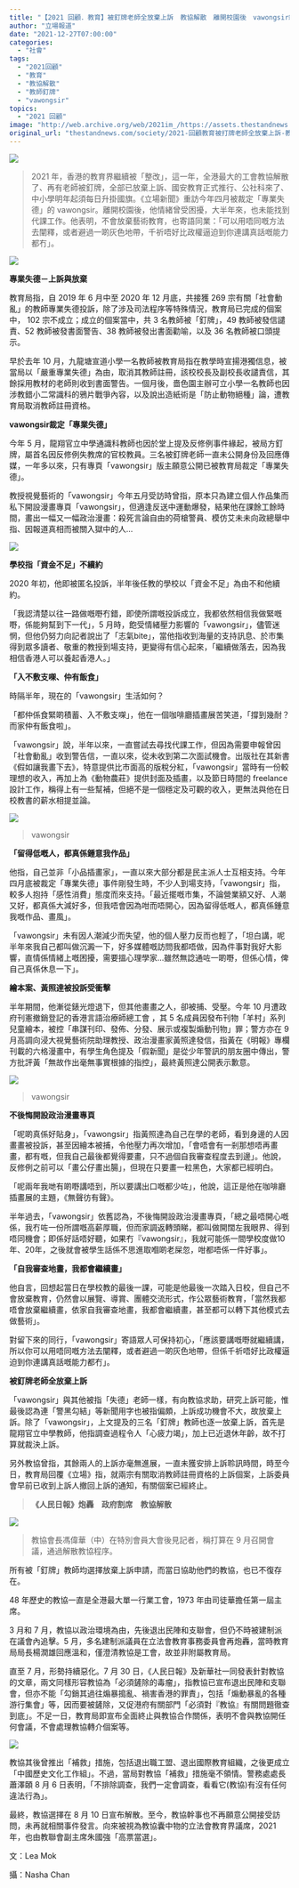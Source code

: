 ```yaml
---
title: "【2021 回顧．教育】被釘牌老師全放棄上訴　教協解散　離開校園後　vawongsir繼續畫下去"
author: "立場報道"
date: "2021-12-27T07:00:00"
categories:
  - "社會"
tags:
  - "2021回顧"
  - "教育"
  - "教協解散"
  - "教師釘牌"
  - "vawongsir"
topics:
  - "2021 回顧"
image: "http://web.archive.org/web/2021im_/https://assets.thestandnews.com/media/photos/va-18.png"
original_url: "thestandnews.com/society/2021-回顧教育被打牌老師全放棄上訴-教協解散-離開校園後vawongsir繼續畫下去"
---
```

![](http://web.archive.org/web/2021im_/https://assets.thestandnews.com/media/photos/va-18.png)

> 2021 年，香港的教育界繼續被「整改」，這一年，全港最大的工會教協解散了、再有老師被釘牌，全部已放棄上訴、國安教育正式推行、公社科來了、中小學明年起須每日升掛國旗。《立場新聞》重訪今年四月被裁定「專業失德」的 vawongsir。離開校園後，他情緒曾受困擾，大半年來，也未能找到代課工作。他表明，不會放棄藝術教育，也寄語同業：「可以用唔同嘅方法去闡釋，或者避過一啲灰色地帶，千祈唔好比政權逼迫到你連講真話嘅能力都冇」。

![](http://web.archive.org/web/2021im_/https://assets.thestandnews.com/media/photos/2021-edu-01.png)

**專業失德－上訴與放棄**

教育局指，自 2019 年 6 月中至 2020 年 12 月底，共接獲 269 宗有關「社會動亂」的教師專業失德投訴，除了涉及司法程序等特殊情況，教育局已完成的個案中， 102 宗不成立；成立的個案當中，共 3 名教師被「釘牌」，49 教師被發信譴責、52 教師被發書面警告、38 教師被發出書面勸喻，以及 36 名教師被口頭提示。

早於去年 10 月，九龍塘宣道小學一名教師被教育局指在教學時宣揚港獨信息，被當局以「嚴重專業失德」為由，取消其教師註冊，該校校長及副校長收譴責信，其餘採用教材的老師則收到書面警告。一個月後，嗇色園主辦可立小學一名教師也因涉教錯小二常識科的鴉片戰爭內容，以及說出造紙術是「防止動物絕種」論，遭教育局取消教師註冊資格。

**vawongsir裁定「專業失德」**

今年 5 月，龍翔官立中學通識科教師也因於堂上提及反修例事件緣起，被局方釘牌，屬首名因反修例失教席的官校教員。三名被釘牌老師一直未公開身份及回應傳媒，一年多以來，只有專頁「vawongsir」版主願意公開已被教育局裁定「專業失德」。

教授視覺藝術的「vawongsir」今年五月受訪時曾指，原本只為建立個人作品集而私下開設漫畫專頁「vawongsir」，但適逢反送中運動爆發，結果他在課餘工餘時間，畫出一幅又一幅政治漫畫：殺死言論自由的荷槍警員、模仿艾未未向政總舉中指、因報道真相而被關入獄中的人...

![](http://web.archive.org/web/2021im_/https://assets.thestandnews.com/media/photos/va.jpg)

**學校指「資金不足」不續約**

2020 年初，他即被匿名投訴，半年後任教的學校以「資金不足」為由不和他續約。

「我認清楚以往一路做嘅嘢冇錯，即使所謂嘅投訴成立，我都依然相信我做緊嘅嘢，係能夠幫到下一代」，5 月時，飽受情緒壓力影響的「vawongsir」，儘管迷惘，但他仍努力向記者說出了「志氣bite」，當他指收到海量的支持訊息、於市集得到眾多讀者、敬重的教授到場支持，更變得有信心起來，「繼續做落去，因為我相信香港人可以養起香港人。」

**「入不敷支㗎、仲有飯食」**

時隔半年，現在的「vawongsir」生活如何？

「都仲係食緊啲積蓄、入不敷支㗎」，他在一個咖啡廳插畫展苦笑道，「撐到幾耐？而家仲有飯食啦」。

「vawongsir」說，半年以來，一直嘗試去尋找代課工作，但因為需要申報曾因「社會動亂」收到警告信，一直以來，從未收到第二次面試機會。出版社在其新書《假如讓我畫下去》，特意提供比市面高的版稅分紅，「vawongsir」當時有一份較理想的收入，再加上為《動物農莊》提供封面及插畫，以及節日時間的 freelance 設計工作，稱得上有一些幫補，但絕不是一個穩定及可觀的收入，更無法與他在日校教書的薪水相提並論。

![](http://web.archive.org/web/2021im_/https://assets.thestandnews.com/media/photos/va1.jpg)
> vawongsir

**「留得低嘅人，都真係鍾意我作品」**

他指，自己並非「小品插畫家」，一直以來大部分都是民主派人士互相支持。今年四月底被裁定「專業失德」事件剛發生時，不少人到場支持，「vawongsir」指，較多人抱持「感性消費」態度而來支持。「最近擺嘅市集，不論營業額又好、人潮又好，都真係大減好多，但我唔會因為咁而唔開心，因為留得低嘅人，都真係鍾意我嘅作品、畫風」。

「vawongsir」未有因人潮減少而失望，他的個人壓力反而也輕了，「坦白講，呢半年來我自己都叫做沉澱一下，好多媒體嘅訪問我都唔做，因為件事對我好大影響，直情係情緒上嘅困擾，需要搵心理學家...雖然無諗通咗一啲嘢，但係心情，俾自己真係休息一下」。

**繪本案、黃照達被投訴受衝擊**

半年期間，他漸從錶光燈退下，但其他畫畫之人，卻被捕、受壓。今年 10 月遭政府刊憲撤銷登記的香港言語治療師總工會 ，其 5 名成員因發布刊物「羊村」系列兒童繪本，被控「串謀刊印、發佈、分發、展示或複製煽動刊物」罪；警方亦在 9 月高調向浸大視覺藝術院助理教授、政治漫畫家黃照達發信，指黃在《明報》專欄刊載的六格漫畫中，有學生角色提及「假新聞」是從少年警訊的朋友圈中傳出，警方批評黃「無故作出毫無事實根據的指控」，最終黃照達公開表示歉意。

![](http://web.archive.org/web/2021im_/https://assets.thestandnews.com/media/photos/va2.jpg)
> vawongsir

**不後悔開設政治漫畫專頁**

「呢啲真係好貼身」，「vawongsir」指黃照達為自己在學的老師，看到身邊的人因畫畫被投訴，甚至因繪本被捕，令他壓力再次增加，「會唔會有一剎那想唔再畫畫，都有嘅，但我自己最後都覺得要畫，只不過個自我審查程度去到邊」。他說，反修例之前可以「畫公仔畫出腸」，但現在只要畫一粒黑色，大家都已經明白。

「呢兩年我哋有啲嘢講唔到，所以要講出口嘅都少咗」，他說，這正是他在咖啡廳插畫展的主題，《無聲彷有聲》。

半年過去，「vawongsir」依舊認為，不後悔開設政治漫畫專頁，「總之最唔開心嘅係，我冇咗一份所謂嘅高薪厚職，但而家調返轉頭睇，都叫做開闊左我眼界、得到唔同機會；即係好話唔好聽，如果冇『vawongsir』，我就可能係一間學校度做10年、20年，之後就會被學生話係不思進取嗰啲老屎忽，咁都唔係一件好事」。

**「自我審查地畫，我都會繼續畫」**

他自言，回想起當日在學校教的最後一課，可能是他最後一次踏入日校，但自己不會放棄教育，仍然會以展覽、導賞、團體交流形式，作公眾藝術教育，「當然我都唔會放棄繼續畫，依家自我審查地畫，我都會繼續畫，甚至都可以轉下其他模式去做藝術」。

對留下來的同行，「vawongsir」寄語眾人可保持初心，「應該要講嘅嘢就繼續講，所以你可以用唔同嘅方法去闡釋，或者避過一啲灰色地帶，但係千祈唔好比政權逼迫到你連講真話嘅能力都冇」。

**被釘牌老師全放棄上訴**

「vawongsir」與其他被指「失德」老師一樣，有向教協求助，研究上訴可能，惟最後認為連「警黑勾結」等新聞用字也被指偏頗，上訴成功機會不大，故放棄上訴。除了「vawongsir」，上文提及的三名「釘牌」教師也逐一放棄上訴，首先是龍翔官立中學教師，他指調查過程令人「心疲力竭」，加上已近退休年齡，故不打算就裁決上訴。

另外教協曾指，其餘兩人的上訴亦毫無進展，一直未獲安排上訴聆訊時間，時至今日，教育局回覆《立場》指，就兩宗有關取消教師註冊資格的上訴個案，上訴委員會早前已收到上訴人撤回上訴的通知，有關個案已經終止。

> **《人民日報》炮轟　政府割席　教協解散**

![](http://web.archive.org/web/2021im_/https://assets.thestandnews.com/media/photos/WhatsApp_Image_2021-08-28_at_4.55.24_PM.jpeg)
> 教協會長馮偉華（中）在特別會員大會後見記者，稱打算在 9 月召開會議，通過解散教協程序。

所有被「釘牌」教師均選擇放棄上訴申請，而當日協助他們的教協，也已不復存在。

48 年歷史的教協一直是全港最大單一行業工會，1973 年由司徒華擔任第一屆主席。

3 月和 7 月，教協以政治環境為由，先後退出民陣和支聯會，但仍不時被建制派在議會內追擊。5 月，多名建制派議員在立法會教育事務委員會再炮轟，當時教育局局長楊潤雄回應溫和，僅澄清教協是工會，故並非附屬教育局。

直至 7 月，形勢持續惡化。7 月 30 日，《人民日報》及新華社一同發表針對教協的文章，兩文同樣形容教協為「必須鏟除的毒瘤」，指教協已宣布退出民陣和支聯會，但亦不能「勾銷其過往煽暴搗亂、禍害香港的罪責」，包括「煽動暴亂的各種游行集會」等，因而要被鏟除，又促港府有關部門「必須對『教協』有關問題徹查到底」。不足一日，教育局即宣布全面終止與教協合作關係，表明不會與教協開任何會議，不會處理教協轉介個案等。

![](http://web.archive.org/web/2021im_/https://assets.thestandnews.com/media/photos/2021-edu-02.png)

教協其後曾推出「補救」措施，包括退出職工盟、退出國際教育組織，之後更成立「中國歷史文化工作組」。不過，當局對教協「補救」措施毫不領情。警務處處長蕭澤頣 8 月 6 日表明，「不排除調查，我們一定會調查，看看它(教協)有沒有任何違法行為」。

最終，教協選擇在 8 月 10 日宣布解散。至今，教協幹事也不再願意公開接受訪問，未再就相關事件發言。向來被視為教協囊中物的立法會教育界議席，2021 年，也由教聯會副主席朱國強「高票當選」。

文：Lea Mok

攝：Nasha Chan